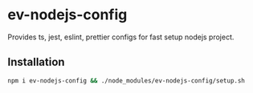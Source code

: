 # ev-nodejs-config

Provides ts, jest, eslint, prettier configs for fast setup nodejs project.

## Installation

```bash
npm i ev-nodejs-config && ./node_modules/ev-nodejs-config/setup.sh
```
